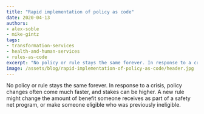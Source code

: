 ```yaml
---
title: "Rapid implementation of policy as code"
date: 2020-04-13
authors:
- alex-soble
- mike-gintz
tags:
- transformation-services
- health-and-human-services
- rules-as-code
excerpt: "No policy or rule stays the same forever. In response to a crisis, policy changes often come much faster, and stakes can be higher."
image: /assets/blog/rapid-implementation-of-policy-as-code/header.jpg
---
```


No policy or rule stays the same forever. In response to a crisis, policy changes often come much faster, and stakes can be higher. A new rule might change the amount of benefit someone receives as part of a safety net program, or make someone eligible who was previously ineligible.
